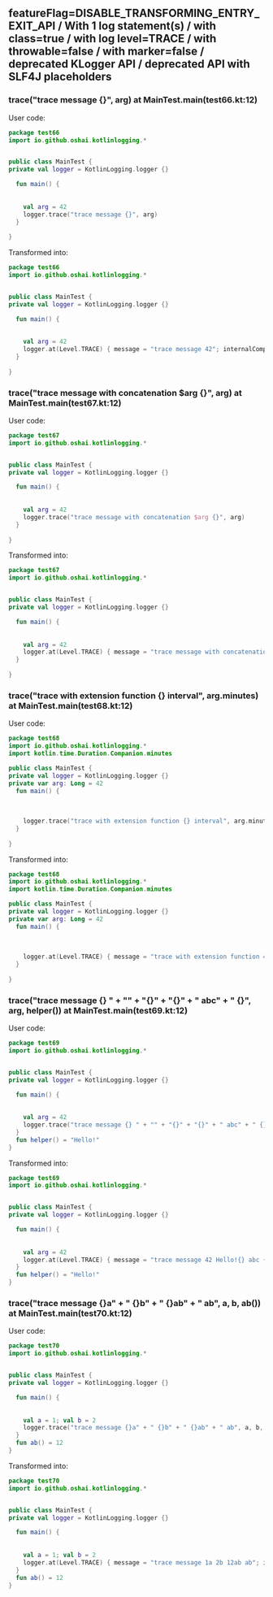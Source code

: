 ## featureFlag=DISABLE_TRANSFORMING_ENTRY_EXIT_API / With 1 log statement(s) / with class=true / with log level=TRACE / with throwable=false / with marker=false / deprecated KLogger API / deprecated API with SLF4J placeholders



###  trace("trace message {}", arg) at MainTest.main(test66.kt:12)

User code:
```kotlin
package test66
import io.github.oshai.kotlinlogging.*


public class MainTest {
private val logger = KotlinLogging.logger {}

  fun main() {
    
    
    val arg = 42
    logger.trace("trace message {}", arg)
  }
  
}


```
  
Transformed into:
```kotlin
package test66
import io.github.oshai.kotlinlogging.*


public class MainTest {
private val logger = KotlinLogging.logger {}

  fun main() {
    
    
    val arg = 42
    logger.at(Level.TRACE) { message = "trace message 42"; internalCompilerData = KLoggingEventBuilder.InternalCompilerData(messageTemplate = ""trace message {}"", className = "test66.MainTest", methodName = "main", fileName = "test66.kt", lineNumber = 12)
  }
  
}


```

###  trace("trace message with concatenation $arg {}", arg) at MainTest.main(test67.kt:12)

User code:
```kotlin
package test67
import io.github.oshai.kotlinlogging.*


public class MainTest {
private val logger = KotlinLogging.logger {}

  fun main() {
    
    
    val arg = 42
    logger.trace("trace message with concatenation $arg {}", arg)
  }
  
}


```
  
Transformed into:
```kotlin
package test67
import io.github.oshai.kotlinlogging.*


public class MainTest {
private val logger = KotlinLogging.logger {}

  fun main() {
    
    
    val arg = 42
    logger.at(Level.TRACE) { message = "trace message with concatenation 42 42"; internalCompilerData = KLoggingEventBuilder.InternalCompilerData(messageTemplate = ""trace message with concatenation $arg {}"", className = "test67.MainTest", methodName = "main", fileName = "test67.kt", lineNumber = 12)
  }
  
}


```

###  trace("trace with extension function {} interval", arg.minutes) at MainTest.main(test68.kt:12)

User code:
```kotlin
package test68
import io.github.oshai.kotlinlogging.*
import kotlin.time.Duration.Companion.minutes

public class MainTest {
private val logger = KotlinLogging.logger {}
private var arg: Long = 42
  fun main() {
    
    
    
    logger.trace("trace with extension function {} interval", arg.minutes)
  }
  
}


```
  
Transformed into:
```kotlin
package test68
import io.github.oshai.kotlinlogging.*
import kotlin.time.Duration.Companion.minutes

public class MainTest {
private val logger = KotlinLogging.logger {}
private var arg: Long = 42
  fun main() {
    
    
    
    logger.at(Level.TRACE) { message = "trace with extension function 42m interval"; internalCompilerData = KLoggingEventBuilder.InternalCompilerData(messageTemplate = ""trace with extension function {} interval"", className = "test68.MainTest", methodName = "main", fileName = "test68.kt", lineNumber = 12)
  }
  
}


```

###  trace("trace message {} " + "" + "{}" + "{}" + " abc" + " {}", arg, helper()) at MainTest.main(test69.kt:12)

User code:
```kotlin
package test69
import io.github.oshai.kotlinlogging.*


public class MainTest {
private val logger = KotlinLogging.logger {}

  fun main() {
    
    
    val arg = 42
    logger.trace("trace message {} " + "" + "{}" + "{}" + " abc" + " {}", arg, helper())
  }
  fun helper() = "Hello!"
}


```
  
Transformed into:
```kotlin
package test69
import io.github.oshai.kotlinlogging.*


public class MainTest {
private val logger = KotlinLogging.logger {}

  fun main() {
    
    
    val arg = 42
    logger.at(Level.TRACE) { message = "trace message 42 Hello!{} abc {}"; internalCompilerData = KLoggingEventBuilder.InternalCompilerData(messageTemplate = ""trace message {} " + "" + "{}" + "{}" + " abc" + " {}"", className = "test69.MainTest", methodName = "main", fileName = "test69.kt", lineNumber = 12)
  }
  fun helper() = "Hello!"
}


```

###  trace("trace message {}a" + " {}b" + " {}ab" + " ab", a, b, ab()) at MainTest.main(test70.kt:12)

User code:
```kotlin
package test70
import io.github.oshai.kotlinlogging.*


public class MainTest {
private val logger = KotlinLogging.logger {}

  fun main() {
    
    
    val a = 1; val b = 2
    logger.trace("trace message {}a" + " {}b" + " {}ab" + " ab", a, b, ab())
  }
  fun ab() = 12
}


```
  
Transformed into:
```kotlin
package test70
import io.github.oshai.kotlinlogging.*


public class MainTest {
private val logger = KotlinLogging.logger {}

  fun main() {
    
    
    val a = 1; val b = 2
    logger.at(Level.TRACE) { message = "trace message 1a 2b 12ab ab"; internalCompilerData = KLoggingEventBuilder.InternalCompilerData(messageTemplate = ""trace message {}a" + " {}b" + " {}ab" + " ab"", className = "test70.MainTest", methodName = "main", fileName = "test70.kt", lineNumber = 12)
  }
  fun ab() = 12
}


```
